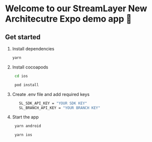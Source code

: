 # Welcome to our StreamLayer New Architecutre Expo demo app 👋

## Get started

1. Install dependencies

   ```bash
   yarn
   ```
2. Install cocoapods

   ```bash
    cd ios
   ```

   ```bash
    pod install
   ```
3. Create .env file and add required keys

   ```bash
      SL_SDK_API_KEY = "YOUR SDK KEY"
      SL_BRANCH_API_KEY = "YOUR BRANCH KEY"
   ```

4. Start the app

   ```bash
    yarn android
   ```

   ```bash
    yarn ios
   ```




